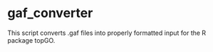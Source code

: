 # gaf_converter
This script converts .gaf files into properly formatted input for the R package topGO.
